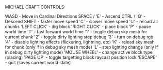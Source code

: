 MICHAEL CRAFT CONTROLS:

WASD			- Move in Cardinal Directions
SPACE / 'E'	 	- Ascend
CTRL / 'Q'		- Descend
SHIFT			- faster move speed
'C'				- slower move speed
'U' 			- reload all chunks
'LEFT CLICK' 	- dig block
'RIGHT CLICK'	- place block
'P'				- pause world time
'T'				- fast forward world time
'1'				- toggle debug sky mesh for current chunk
'2'				- toggle dirty lighting step debug
'3'				- turn on debug rgb
'4'				- disable lighting effects (flickering, lightning, etc)
'K'				- reload sky mesh for chunk (only if in debug sky mesh mode)
'L'				- step lighting change (only if in debug dirty lighting mode)
'MOUSE WHEEL'	- change active block type (placing)
'PAGE UP'		- toggle targetting block raycast position lock
'ESCAPE'		- quit (saves current world state)

